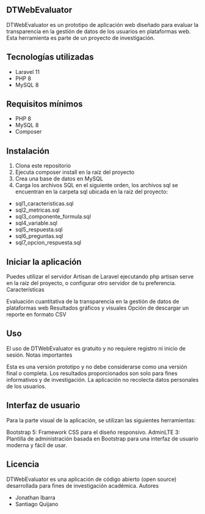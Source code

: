 ## DTWebEvaluator
DTWebEvaluator es un prototipo de aplicación web diseñado para evaluar la transparencia en la gestión de datos de los usuarios en plataformas web. Esta herramienta es parte de un proyecto de investigación.

## Tecnologías utilizadas

- Laravel 11
- PHP 8
- MySQL 8

## Requisitos mínimos

- PHP 8
- MySQL 8
- Composer

## Instalación

1. Clona este repositorio
2. Ejecuta composer install en la raíz del proyecto
3. Crea una base de datos en MySQL
4. Carga los archivos SQL en el siguiente orden, los archivos sql se encuentran en la carpeta sql ubicada en la raiz del proyecto:

  - sql1_caracteristicas.sql
  - sql2_metricas.sql
  - sql3_componente_formula.sql
  - sql4_variable.sql
  - sql5_respuesta.sql
  - sql6_preguntas.sql
  - sql7_opcion_respuesta.sql

## Iniciar la aplicación
Puedes utilizar el servidor Artisan de Laravel ejecutando php artisan serve en la raíz del proyecto, o configurar otro servidor de tu preferencia.
Características

Evaluación cuantitativa de la transparencia en la gestión de datos de plataformas web
Resultados gráficos y visuales
Opción de descargar un reporte en formato CSV

## Uso
El uso de DTWebEvaluator es gratuito y no requiere registro ni inicio de sesión.
Notas importantes

Esta es una versión prototipo y no debe considerarse como una versión final o completa.
Los resultados proporcionados son solo para fines informativos y de investigación.
La aplicación no recolecta datos personales de los usuarios.

## Interfaz de usuario
Para la parte visual de la aplicación, se utilizan las siguientes herramientas:

Bootstrap 5: Framework CSS para el diseño responsivo.
AdminLTE 3: Plantilla de administración basada en Bootstrap para una interfaz de usuario moderna y fácil de usar.

## Licencia
DTWebEvaluator es una aplicación de código abierto (open source) desarrollada para fines de investigación académica.
Autores

- Jonathan Ibarra
- Santiago Quijano
